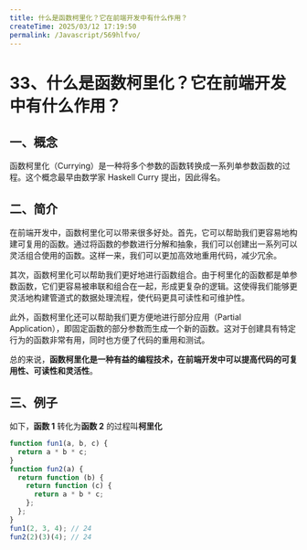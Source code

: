 ```yaml
---
title: 什么是函数柯里化？它在前端开发中有什么作用？
createTime: 2025/03/12 17:19:50
permalink: /Javascript/569hlfvo/
---
```

# 33、什么是函数柯里化？它在前端开发中有什么作用？

## 一、概念

函数柯里化（Currying）是一种将多个参数的函数转换成一系列单参数函数的过程。这个概念最早由数学家 Haskell Curry 提出，因此得名。

## 二、简介

在前端开发中，函数柯里化可以带来很多好处。首先，它可以帮助我们更容易地构建可复用的函数。通过将函数的参数进行分解和抽象，我们可以创建出一系列可以灵活组合使用的函数。这样一来，我们可以更加高效地重用代码，减少冗余。

其次，函数柯里化可以帮助我们更好地进行函数组合。由于柯里化的函数都是单参数函数，它们更容易被串联和组合在一起，形成更复杂的逻辑。这使得我们能够更灵活地构建管道式的数据处理流程，使代码更具可读性和可维护性。

此外，函数柯里化还可以帮助我们更方便地进行部分应用（Partial Application），即固定函数的部分参数而生成一个新的函数。这对于创建具有特定行为的函数非常有用，同时也方便了代码的重用和测试。

总的来说，**函数柯里化是一种有益的编程技术，在前端开发中可以提高代码的可复用性、可读性和灵活性**。

## 三、例子

如下，**函数 1** 转化为**函数 2** 的过程叫**柯里化**

```js
function fun1(a, b, c) {
  return a * b * c;
}
function fun2(a) {
  return function (b) {
    return function (c) {
      return a * b * c;
    };
  };
}
fun1(2, 3, 4); // 24
fun2(2)(3)(4); // 24
```
